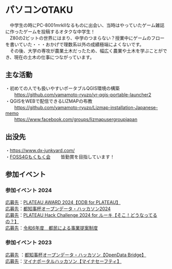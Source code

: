 # パソコンOTAKU
　中学生の時にPC-8001mrkⅡなるものに出会い、当時はやっていたゲーム雑誌に作ったゲームを投稿するオタクな中学生！  
　Z80の2ビットの世界にはまり、中学のつまらない？授業中にゲームのフローを書いていた・・・おかげで理数系以外の成績極端によくないです。  
　その後、大学の専攻が農業土木だったため、幅広く農業や土木を学ぶことができ、現在の土木の仕事につながっています。  
## 主な活動  
・初めての人でも扱いやすいポータブルQGIS環境の構築  
　　https://github.com/yamamoto-ryuzo/yr-qgis-portable-launcher2  
・QGISをWEBで配信できるLIZMAPの布教  
　　https://github.com/yamamoto-ryuzo/Lizmap-installation-Japanese-memo  
　　https://www.facebook.com/groups/lizmapusergroupjapan  
## 出没先　
・https://www.dx-junkyard.com/  
・[FOSS4Gもくもく会](https://github.com/yamamoto-ryuzo/portal/blob/main/FOSS4G%E3%82%82%E3%81%8F%E3%82%82%E3%81%8F%E4%BC%9A.md)　　 皆勤賞を目指しています！   
## 参加イベント  
### 参加イベント  2024
[応募先](https://www.mlit.go.jp/plateau-next/award/#how-to-apply)：[PLATEAU AWARD 2024](https://github.com/yamamoto-ryuzo/portal/issues/4)[【ODB for PLATEAU】](https://github.com/yamamoto-ryuzo/portal/blob/main/ODBforPLATEAU.md)   
[応募先](https://odhackathon.metro.tokyo.lg.jp/)：[都知事杯オープンデータ・ハッカソン2024](https://github.com/yamamoto-ryuzo/portal/issues/1#issue-2329558676)   
[応募先](https://asciistartup.connpass.com/event/318573/)：[PLATEAU Hack Challenge 2024 for ルーキ](https://github.com/yamamoto-ryuzo/portal/issues/2)[【そこ！どうなってるの？】](https://protopedia.net/prototype/5297)   
[応募先](https://www.zaimu.metro.tokyo.lg.jp/zaisei/zaisei/teian/tomin/7tomin)：[令和6年度　都民による事業提案制度](https://github.com/yamamoto-ryuzo/portal/blob/main/都民による事業提案制度.md)    
### 参加イベント 2023  
[応募先](https://odhackathon.metro.tokyo.lg.jp/hackathon2023/) ：[都知事杯オープンデータ・ハッカソン](https://github.com/yamamoto-ryuzo/portal/blob/main/image/%E9%83%BD%E7%9F%A5%E4%BA%8B%E6%9D%AF%E3%82%AA%E3%83%BC%E3%83%97%E3%83%B3%E3%83%87%E3%83%BC%E3%82%BF%E3%83%BB%E3%83%8F%E3%83%83%E3%82%AB%E3%82%BD%E3%83%B3%202023.png)[【OpenData Bridge】](https://www.dx-junkyard.com/posts/opendata-bridge)  
[応募先](https://www.digital.go.jp/policies/myna_portal/hackathon)：[マイナポータルハッカソン](https://github.com/yamamoto-ryuzo/portal/blob/main/image/%E3%83%9E%E3%82%A4%E3%83%8A%E3%83%9D%E3%83%BC%E3%82%BF%E3%83%AB%E3%83%8F%E3%83%83%E3%82%AB%E3%82%BD%E3%83%B3.png)[【マイナセーフティ】](https://www.youtube.com/watch?v=5-ktu6egUCs&list=PLUPGuSVqDNP-qmZev9vrlE8-h_8uKFRm7&index=11)  

